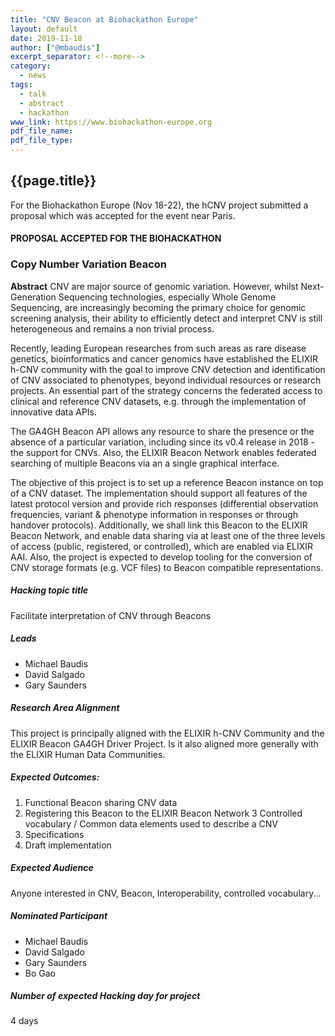 ```yaml
---
title: "CNV Beacon at Biohackathon Europe"
layout: default
date: 2019-11-18
author: ["@mbaudis"]
excerpt_separator: <!--more-->
category:
  - news
tags:
  - talk
  - abstract
  - hackathon
www_link: https://www.biohackathon-europe.org
pdf_file_name:
pdf_file_type:
---
```


## {{page.title}}

For the Biohackathon Europe (Nov 18-22), the hCNV project submitted a proposal 
which was accepted for the event near Paris.

 <!--more-->

#### PROPOSAL ACCEPTED FOR THE BIOHACKATHON
### Copy Number Variation Beacon
 
**Abstract** CNV are major source of genomic variation. However, whilst Next-Generation Sequencing technologies, especially Whole Genome Sequencing, are increasingly becoming the primary choice for genomic screening analysis, their ability to efficiently detect and interpret CNV is still heterogeneous and remains a non trivial process.

Recently, leading European researches from such areas as rare disease genetics, bioinformatics and cancer genomics have established the ELIXIR h-CNV community with the goal to improve CNV detection and identification of CNV associated to phenotypes, beyond individual resources or research projects. An essential part of the strategy concerns the federated access to clinical and reference CNV datasets, e.g. through the implementation of innovative data APIs.

The GA4GH Beacon API allows any resource to share the presence or the absence of a particular variation, including since its v0.4 release in 2018 - the support for CNVs. Also, the ELIXIR Beacon Network enables federated searching of multiple Beacons via an a single graphical interface.

The objective of this project is to set up a reference Beacon instance on top of a CNV dataset. The implementation should support all features of the latest protocol version and provide rich responses (differential observation frequencies, variant & phenotype information in responses or through handover protocols). Additionally, we shall link this Beacon to the ELIXIR Beacon Network, and enable data sharing via at least one of the three levels of access (public, registered, or controlled), which are enabled via ELIXIR AAI. Also, the project is expected to develop tooling for the conversion of CNV storage formats (e.g. VCF files) to Beacon compatible representations.


##### Hacking topic title

Facilitate interpretation of CNV through Beacons
 
##### Leads

* Michael Baudis
* David Salgado
* Gary Saunders
 
##### Research Area Alignment

This project is principally aligned with the ELIXIR h-CNV Community and the ELIXIR Beacon GA4GH Driver Project. Is it also aligned more generally with the ELIXIR Human Data Communities.
 
##### Expected Outcomes:

1. Functional Beacon sharing CNV data
2. Registering this Beacon to the ELIXIR Beacon Network
3 Controlled vocabulary / Common data elements used to describe a CNV
4. Specifications
5. Draft implementation
 
##### Expected Audience

Anyone interested in CNV, Beacon, Interoperability, controlled vocabulary...
 
##### Nominated Participant

* Michael Baudis
* David Salgado
* Gary Saunders
* Bo Gao

##### Number of expected Hacking day for project
 
4 days


